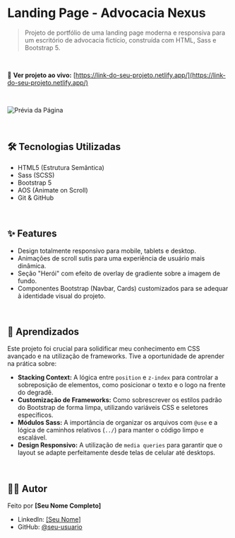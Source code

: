 # Landing Page - Advocacia Nexus

> Projeto de portfólio de uma landing page moderna e responsiva para um escritório de advocacia fictício, construída com HTML, Sass e Bootstrap 5.

<br>

🔗 **Ver projeto ao vivo:** [https://link-do-seu-projeto.netlify.app/](https://link-do-seu-projeto.netlify.app/)

<br>

![Prévia da Página](./caminho/para/seu/gif-ou-imagem.png)

<br>

## 🛠️ Tecnologias Utilizadas
* HTML5 (Estrutura Semântica)
* Sass (SCSS)
* Bootstrap 5
* AOS (Animate on Scroll)
* Git & GitHub

<br>

## ✨ Features
* Design totalmente responsivo para mobile, tablets e desktop.
* Animações de scroll sutis para uma experiência de usuário mais dinâmica.
* Seção "Herói" com efeito de overlay de gradiente sobre a imagem de fundo.
* Componentes Bootstrap (Navbar, Cards) customizados para se adequar à identidade visual do projeto.

<br>

## 🧠 Aprendizados
Este projeto foi crucial para solidificar meu conhecimento em CSS avançado e na utilização de frameworks. Tive a oportunidade de aprender na prática sobre:

* **Stacking Context:** A lógica entre `position` e `z-index` para controlar a sobreposição de elementos, como posicionar o texto e o logo na frente do degradê.
* **Customização de Frameworks:** Como sobrescrever os estilos padrão do Bootstrap de forma limpa, utilizando variáveis CSS e seletores específicos.
* **Módulos Sass:** A importância de organizar os arquivos com `@use` e a lógica de caminhos relativos (`../`) para manter o código limpo e escalável.
* **Design Responsivo:** A utilização de `media queries` para garantir que o layout se adapte perfeitamente desde telas de celular até desktops.

<br>

## 👨‍💻 Autor
Feito por **[Seu Nome Completo]**

* LinkedIn: [[Seu Nome]](https://link-para-seu-linkedin/)
* GitHub: [@seu-usuario](https://github.com/seu-usuario)
